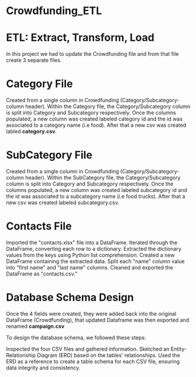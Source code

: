 # Crowdfunding_ETL

# ETL: Extract, Transform, Load

In this project we had to update the Crowdfunding file and from that file create 3 separate files.

# Category File 
  Created from a single column in Crowdfunding (Category/Subcategory-column header).
  Within the Category file, the Category/Subcategory column is split into Category and Subcategory respectively.
  Once the columns populated, a new column was created labeled category id and the id was associated to a category name (i.e food). 
  After that a new csv was created labled **category.csv**.

# SubCategory File
  Created from a single column in Crowdfunding (Category/Subcategory-column header).
  Within the SubCategory file, the Category/Subcategory column is split into Category and Subcategory respectively.
  Once the columns populated, a new column was created labeled subcategory id and the id was associated to a subcategory name (i.e food trucks). 
  After that a new csv was created labeled subcategory.csv.
  
# Contacts File
Imported the "contacts.xlsx" file into a DataFrame. Iterated through the DataFrame, converting each row to a dictionary. Extracted the dictionary values from the keys using Python list comprehension. Created a new DataFrame containing the extracted data. Split each "name" column value into "first name" and "last name" columns. Cleaned and exported the DataFrame as "contacts.csv."

# Database Schema Design

Once the 4 fields were created, they were added back into the original DataFrame (Crowdfunding), that updated Dataframe was then exported and renamed **campaign.csv**

To design the database schema, we followed these steps:

Inspected the four CSV files and gathered information.
Sketched an Entity-Relationship Diagram (ERD) based on the tables' relationships.
Used the ERD as a reference to create a table schema for each CSV file, ensuring data integrity and consistency.

